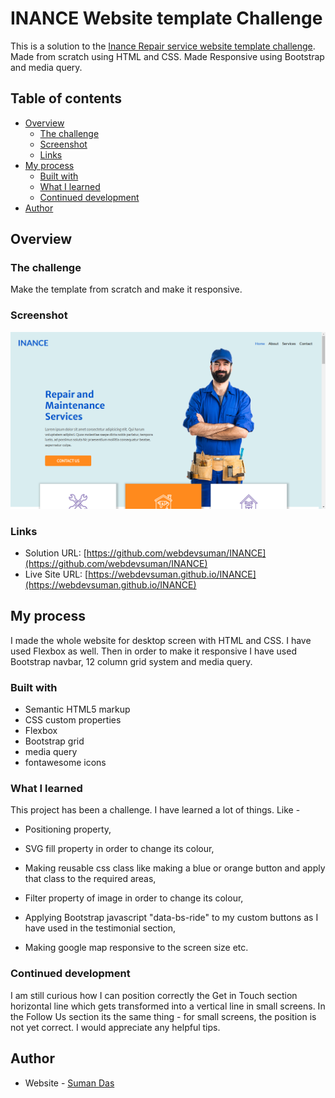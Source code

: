 # INANCE Website template Challenge

This is a solution to the [Inance Repair service website template challenge](https://anudey.github.io/abc/). Made from scratch using HTML and CSS. Made Responsive using Bootstrap and media query.

## Table of contents

- [Overview](#overview)
  - [The challenge](#the-challenge)
  - [Screenshot](#screenshot)
  - [Links](#links)
- [My process](#my-process)
  - [Built with](#built-with)
  - [What I learned](#what-i-learned)
  - [Continued development](#continued-development)
- [Author](#author)

## Overview

### The challenge

Make the template from scratch and make it responsive.

### Screenshot

![](./Screenshot.png)

### Links

- Solution URL: [https://github.com/webdevsuman/INANCE](https://github.com/webdevsuman/INANCE)
- Live Site URL: [https://webdevsuman.github.io/INANCE](https://webdevsuman.github.io/INANCE)

## My process

I made the whole website for desktop screen with HTML and CSS. I have used Flexbox as well. Then in order to make it responsive I have used Bootstrap navbar, 12 column grid system and media query.

### Built with

- Semantic HTML5 markup
- CSS custom properties
- Flexbox
- Bootstrap grid
- media query
- fontawesome icons

### What I learned

This project has been a challenge. I have learned a lot of things. Like -

- Positioning property,

- SVG fill property in order to change its colour,

- Making reusable css class like making a blue or orange button and apply that class to the required areas,

- Filter property of image in order to change its colour,

- Applying Bootstrap javascript "data-bs-ride" to my custom buttons as I have used in the testimonial section,

- Making google map responsive to the screen size etc.

### Continued development

I am still curious how I can position correctly the Get in Touch section horizontal line which gets transformed into a vertical line in small screens. In the Follow Us section its the same thing - for small screens, the position is not yet correct. I would appreciate any helpful tips.

## Author

- Website - [Suman Das](https://github.com/webdevsuman/)
